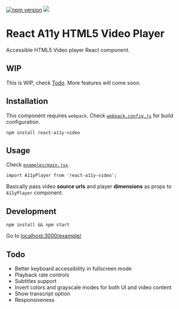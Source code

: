 [![npm version](https://badge.fury.io/js/react-a11y-video.svg)](http://badge.fury.io/js/react-a11y-video)
![](https://img.shields.io/badge/maintainer%20needed-!-red.svg)

# React A11y HTML5 Video Player

Accessible HTML5 Video player React component.

## WIP

This is WIP, check [Todo](#todo). More features will come soon.

## Installation

This component requires `webpack`. Check [`webpack.config.js`](./webpack.config.js) for build configuration.

`npm install react-a11y-video`

## Usage

Check [`examples/main.jsx`](https://github.com/roman01la/react-a11y-video/blob/master/example/main.jsx).

`import A11yPlayer from 'react-a11y-video';`

Basically pass video **source urls** and player **dimensions** as props to `A11yPlayer` component.

## Development

`npm install && npm start`

Go to [localhost:3000/example/](http://localhost:3000/example/)

## Todo

- Better keyboard accessibility in fullscreen mode
- Playback rate controls
- Subtitles support
- Invert colors and grayscale modes for both UI and video content
- Show transcript option
- Responsiveness
